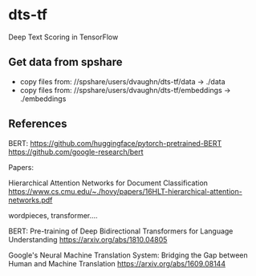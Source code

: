 # dts-tf
Deep Text Scoring in TensorFlow

## Get data from spshare
- copy files from: //spshare/users/dvaughn/dts-tf/data -> ./data
- copy files from: //spshare/users/dvaughn/dts-tf/embeddings -> ./embeddings


## References
BERT:
https://github.com/huggingface/pytorch-pretrained-BERT
https://github.com/google-research/bert

Papers:

Hierarchical Attention Networks for Document Classification
https://www.cs.cmu.edu/~./hovy/papers/16HLT-hierarchical-attention-networks.pdf

wordpieces, transformer....

BERT: Pre-training of Deep Bidirectional Transformers for Language Understanding
https://arxiv.org/abs/1810.04805

Google's Neural Machine Translation System: Bridging the Gap between Human and Machine Translation
https://arxiv.org/abs/1609.08144